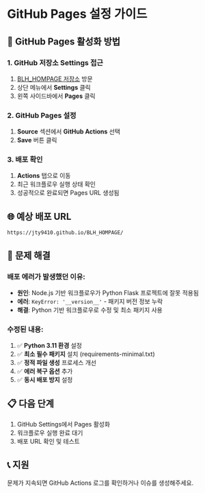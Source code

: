 # GitHub Pages 설정 가이드

## 🔧 GitHub Pages 활성화 방법

### 1. GitHub 저장소 Settings 접근
1. [BLH_HOMPAGE 저장소](https://github.com/JTY9410/BLH_HOMPAGE) 방문
2. 상단 메뉴에서 **Settings** 클릭
3. 왼쪽 사이드바에서 **Pages** 클릭

### 2. GitHub Pages 설정
1. **Source** 섹션에서 **GitHub Actions** 선택
2. **Save** 버튼 클릭

### 3. 배포 확인
1. **Actions** 탭으로 이동
2. 최근 워크플로우 실행 상태 확인
3. 성공적으로 완료되면 Pages URL 생성됨

## 🌐 예상 배포 URL
```
https://jty9410.github.io/BLH_HOMPAGE/
```

## 🚨 문제 해결

### 배포 에러가 발생했던 이유:
- **원인**: Node.js 기반 워크플로우가 Python Flask 프로젝트에 잘못 적용됨
- **에러**: `KeyError: '__version__'` - 패키지 버전 정보 누락
- **해결**: Python 기반 워크플로우로 수정 및 최소 패키지 사용

### 수정된 내용:
1. ✅ **Python 3.11 환경** 설정
2. ✅ **최소 필수 패키지** 설치 (requirements-minimal.txt)
3. ✅ **정적 파일 생성** 프로세스 개선
4. ✅ **에러 복구 옵션** 추가
5. ✅ **동시 배포 방지** 설정

## 📋 다음 단계
1. GitHub Settings에서 Pages 활성화
2. 워크플로우 실행 완료 대기
3. 배포 URL 확인 및 테스트

## 📞 지원
문제가 지속되면 GitHub Actions 로그를 확인하거나 이슈를 생성해주세요.
